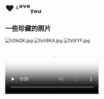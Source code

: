 # ❤ ᶫᵒᵛᵉᵧₒᵤ
## 一些珍藏的照片
![h2IkQK.jpg](https://z3.ax1x.com/2021/09/04/h2IkQK.jpg)
![fuV6KA.jpg](https://z3.ax1x.com/2021/08/06/fuV6KA.jpg)
![fzlXYF.jpg](https://z3.ax1x.com/2021/08/21/fzlXYF.jpg)

<video id="video" controls="" preload="none" poster="http://mwq-716820.github.io/QQ视频_4623f05e434460ccaad469254e7f43ef1626528540.jpg">
      <source id="mp4" src="http://mwq-716820.github.io/QQ视频_4623f05e434460ccaad469254e7f43ef1626528540.mp4" type="video/mp4">
      </video>
        

